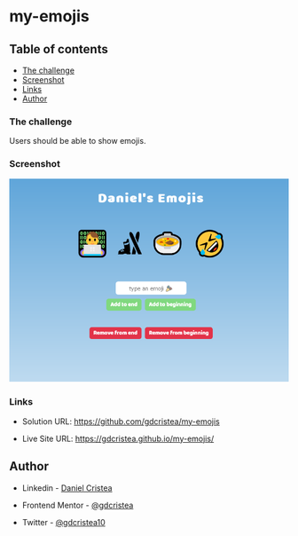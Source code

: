 # my-emojis
 
## Table of contents

  - [The challenge](#the-challenge)
  - [Screenshot](#screenshot)
  - [Links](#links)
  - [Author](#author)

### The challenge

Users should be able to show emojis.

### Screenshot

![](screenshot/screenshot1.png)

### Links

- Solution URL: https://github.com/gdcristea/my-emojis

- Live Site URL: https://gdcristea.github.io/my-emojis/

## Author

- Linkedin - [Daniel Cristea](https://www.linkedin.com/in/daniel-cristea-629069191/)

- Frontend Mentor - [@gdcristea](https://www.frontendmentor.io/profile/gdcristea)

- Twitter - [@gdcristea10](https://twitter.com/gdcristea10)